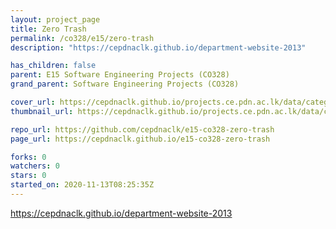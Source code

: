 ```yaml
---
layout: project_page
title: Zero Trash
permalink: /co328/e15/zero-trash
description: "https://cepdnaclk.github.io/department-website-2013"

has_children: false
parent: E15 Software Engineering Projects (CO328)
grand_parent: Software Engineering Projects (CO328)

cover_url: https://cepdnaclk.github.io/projects.ce.pdn.ac.lk/data/categories/co328/cover_page.jpg
thumbnail_url: https://cepdnaclk.github.io/projects.ce.pdn.ac.lk/data/categories/co328/thumbnail.jpg

repo_url: https://github.com/cepdnaclk/e15-co328-zero-trash
page_url: https://cepdnaclk.github.io/e15-co328-zero-trash

forks: 0
watchers: 0
stars: 0
started_on: 2020-11-13T08:25:35Z
---
```

https://cepdnaclk.github.io/department-website-2013

